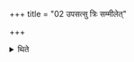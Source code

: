 +++
title = "02 उपसत्सु त्रिः सम्मीलेत्"

+++

<details><summary>थिते</summary>

उपसत्सु त्रिः सम्मीलेत् । सम्मील्य वा प्रचरेत् । अपि वा नापराह्णिक्य उपसदः २
</details>

